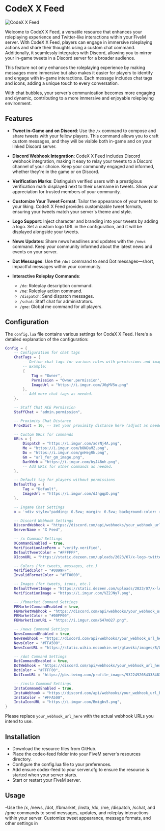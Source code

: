 # CodeX X Feed

![CodeX X Feed](https://github.com/5M-CodeX/codex-feed/assets/112611821/ec0386c8-d75f-4cde-be86-a67dd6d503bf)

Welcome to CodeX X Feed, a versatile resource that enhances your roleplaying experience and Twitter-like interactions within your FiveM server. With CodeX X Feed, players can engage in immersive roleplaying actions and share their thoughts using a custom chat command. Additionally, it seamlessly integrates with Discord, allowing you to mirror your in-game tweets in a Discord server for a broader audience.

This feature not only enhances the roleplaying experience by making messages more immersive but also makes it easier for players to identify and engage with in-game interactions. Each message includes chat tags and icons, adding a unique touch to every conversation.

With chat bubbles, your server's communication becomes more engaging and dynamic, contributing to a more immersive and enjoyable roleplaying environment.

## Features

- **Tweet in-Game and on Discord**: Use the `/x` command to compose and share tweets with your fellow players. This command allows you to craft custom messages, and they will be visible both in-game and on your linked Discord server.

- **Discord Webhook Integration**: CodeX X Feed includes Discord webhook integration, making it easy to relay your tweets to a Discord channel of your choice. Keep your community engaged and informed, whether they're in the game or on Discord.

- **Verification Marks**: Distinguish verified users with a prestigious verification mark displayed next to their username in tweets. Show your appreciation for trusted members of your community.

- **Customize Your Tweet Format**: Tailor the appearance of your tweets to your liking. CodeX X Feed provides customizable tweet formats, ensuring your tweets match your server's theme and style.

- **Logo Support**: Inject character and branding into your tweets by adding a logo. Set a custom logo URL in the configuration, and it will be displayed alongside your tweets.

- **News Updates**: Share news headlines and updates with the `/news` command. Keep your community informed about the latest news and events on your server.

- **Dot Messages**: Use the `/dot` command to send Dot messages—short, impactful messages within your community.

- **Interactive Roleplay Commands**:
    - `/do`: Roleplay description command.
    - `/me`: Roleplay action command.
    - `/dispatch`: Send dispatch messages.
    - `/schat`: Staff chat for administrators.
    - `/gme`: Global me command for all players.

## Configuration

The `config.lua` file contains various settings for CodeX X Feed. Here's a detailed explanation of the configuration:

```lua
Config = {
    -- Configuration for chat tags
    ChatTags = {
        -- Define chat tags for various roles with permissions and image URLs.
        -- Example:
        {
            Tag = "Owner",
            Permission = "Owner.permission",
            ImageUrl = "https://i.imgur.com/J0gMV5u.png"
        },
        -- Add more chat tags as needed.
    },

    -- Staff Chat ACE Permission
    StaffChat = "admin.permission",

    -- Proximity Chat Distance
    ProxDist = 10, -- Set your proximity distance here (adjust as needed)

    -- Custom URLs for commands
    URLs = {
        Dispatch = "https://i.imgur.com/adrNj4A.png",
        Me = "https://i.imgur.com/bONDaMZ.png",
        Do = "https://i.imgur.com/gnHegRk.png",
        Gm = "url_for_gm_image.png",
        DarkWeb = "https://i.imgur.com/byJ48nh.png",
        -- Add URLs for other commands as needed.
    },

    -- Default tag for players without permissions
    DefaultTag = {
        Tag = "Default",
        ImageUrl = "https://i.imgur.com/dJngqpD.png"
    },

    -- Ingame Chat Settings
    x = '<div style="padding: 0.5vw; margin: 0.5vw; background-color: rgba(0, 0, 0, 0.8); border-radius: 3px;">%s %s<b>%s</b><br>%s</div>',

    -- Discord Webhook Settings
    DiscordWebhook = "https://discord.com/api/webhooks/your_webhook_url_here",
    ServerName = "X Feed",

    -- /x Command Settings
    XCommandEnabled = true,
    VerificationAcePerm = "verify.verified",
    DefaultTweetColor = "#FFFFFF",
    XIconURL = "https://static.dezeen.com/uploads/2023/07/x-logo-twitter-elon-musk_dezeen_2364_col_0.jpg",

    -- Colors (for tweets, messages, etc.)
    VerifiedColor = "#0099FF",
    InvalidFormatColor = "#FF0000",

    -- Images (for tweets, icons, etc.)
    DefaultTweetImage = "https://static.dezeen.com/uploads/2023/07/x-logo-twitter-elon-musk_dezeen_2364_col_0.jpg",
    VerificationImage = "https://i.imgur.com/VZ2JNy7.png",

    -- /fbmarket Command Settings
    FBMarketCommandEnabled = true,
    FBMarketWebhook = "https://discord.com/api/webhooks/your_webhook_url_here",
    FBMarketColor = "#00FF00",
    FBMarketIconURL = "https://i.imgur.com/S47mO27.png",

    -- /news Command Settings
    NewsCommandEnabled = true,
    NewsWebhook = "https://discord.com/api/webhooks/your_webhook_url_here",
    NewsColor = "#FFA500",
    NewsIconURL = "https://static.wikia.nocookie.net/gtawiki/images/8/83/Weazel_News.png/revision/latest?cb=20120708181541",

    -- /dot Command Settings
    DotCommandEnabled = true,
    DotWebhook = "https://discord.com/api/webhooks/your_webhook_url_here",
    DotColor = "#FFFF00",
    DotIconURL = "https://pbs.twimg.com/profile_images/932249208433848321/GmIum3vp_400x400.jpg",

    -- /insta Command Settings
    InstaCommandEnabled = true,
    InstaWebhook = "https://discord.com/api/webhooks/your_webhook_url_here",
    InstaColor = "#FFA500",
    InstaIconURL = "https://i.imgur.com/Bmigbv5.png",
}
```

Please replace ``your_webhook_url_here`` with the actual webhook URLs you intend to use.

## Installation

- Download the resource files from GitHub.
- Place the codex-feed folder into your FiveM server's resources directory.
- Configure the config.lua file to your preferences.
- Add ensure codex-feed to your server.cfg to ensure the resource is started when your server starts.
- Start or restart your FiveM server.

## Usage

-Use the /x, /news, /dot, /fbmarket, /insta, /do, /me, /dispatch, /schat, and /gme commands to send messages, updates, and roleplay interactions within your server.
Customize tweet appearance, message formats, and other settings in

